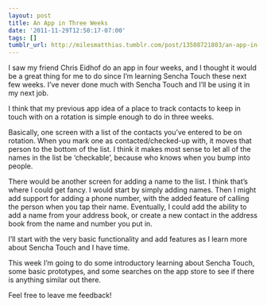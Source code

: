 ```yaml
---
layout: post
title: An App in Three Weeks
date: '2011-11-29T12:50:17-07:00'
tags: []
tumblr_url: http://milesmatthias.tumblr.com/post/13508721803/an-app-in-three-weeks
---
```

I saw my friend Chris Eidhof do an app in four weeks, and I thought it would be a great thing for me to do since I’m learning Sencha Touch these next few weeks. I’ve never done much with Sencha Touch and I’ll be using it in my next job.

I think that my previous app idea of a place to track contacts to keep in touch with on a rotation is simple enough to do in three weeks.

Basically, one screen with a list of the contacts you’ve entered to be on rotation. When you mark one as contacted/checked-up with, it moves that person to the bottom of the list. I think it makes most sense to let all of the names in the list be ‘checkable’, because who knows when you bump into people.

There would be another screen for adding a name to the list. I think that’s where I could get fancy. I would start by simply adding names. Then I might add support for adding a phone number, with the added feature of calling the person when you tap their name. Eventually, I could add the ability to add a name from your address book, or create a new contact in the address book from the name and number you put in.

I’ll start with the very basic functionality and add features as I learn more about Sencha Touch and I have time.

This week I’m going to do some introductory learning about Sencha Touch, some basic prototypes, and some searches on the app store to see if there is anything similar out there.

Feel free to leave me feedback!
